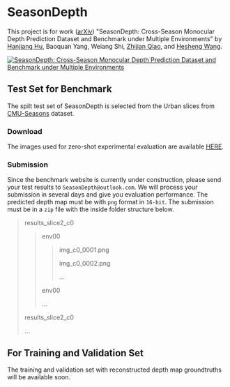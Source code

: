 # SeasonDepth
This project is for work ([arXiv](https://arxiv.org/pdf/2011.04408.pdf)) "SeasonDepth: Cross-Season Monocular Depth Prediction Dataset and Benchmark under Multiple Environments" by [Hanjiang Hu](https://hanjianghu.github.io/), Baoquan Yang, Weiang Shi, [Zhijian Qiao](https://github.com/qiaozhijian), and [Hesheng Wang](https://scholar.google.com/citations?user=q6AY9XsAAAAJ&hl=zh-CN).

[![SeasonDepth: Cross-Season Monocular Depth Prediction Dataset and Benchmark under Multiple Environments](https://res.cloudinary.com/marcomontalbano/image/upload/v1604928935/video_to_markdown/images/youtube--I2d4_wE4axs-c05b58ac6eb4c4700831b2b3070cd403.jpg)](https://youtu.be/I2d4_wE4axs "SeasonDepth: Cross-Season Monocular Depth Prediction Dataset and Benchmark under Multiple Environments")

## Test Set for Benchmark
The spilt test set of SeasonDepth is selected from the Urban slices from [CMU-Seasons](https://www.visuallocalization.net/datasets) dataset.
### Download
The images used for zero-shot experimental evaluation are available [HERE](https://drive.google.com/file/d/1UBe9K69Cjmq0m206UD2-uI4gosAJ16UA/view?usp=sharing).
### Submission
Since the benchmark website is currently under construction, please send your test results to `SeasonDepth@outlook.com`. We will process your submission in several days and give you evaluation performance.
The predicted depth map must be with `png` format in `16-bit`. The submission must be in a `zip` file with the inside folder structure below.
> results_slice2_c0
>> env00
>>> img_c0_0001.png
>>>
>>> img_c0_0002.png
>>>
>>> ...
>>
>> env00
>>
>> ...
>
> results_slice2_c0
>
> ...

## For Training and Validation Set
The training and validation set with reconstructed depth map groundtruths will be available soon.

